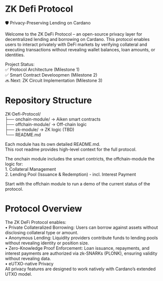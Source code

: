 # ZK Defi Protocol 

🛡️  Privacy-Preserving Lending on Cardano

Welcome to the ZK DeFi Protocol – an open-source privacy layer for decentralized lending and borrowing on Cardano. This protocol enables users to interact privately with DeFi markets by verifying collateral and executing transactions without revealing wallet balances, loan amounts, or identities.

Project Status:  
✅ Protocol Architecture (Milestone 1)  
✅ Smart Contract Develoopmen (Milestone 2)  
🔜 Next: ZK Circuit Implementation (Milestone 3)  

# Repository Structure

ZK-Defi-Protocol/  
├── onchain-module/     → Aiken smart contracts  
├── offchain-module/    → Off-chain logic  
├── zk-module/          → ZK logic (TBD)  
└── README.md             

Each module has its own detailed README.md.   
This root readme provides high-level context for the full protocol.  

The onchain module includes the smart contricts, the offchain-module the logic for:  
    1. Collateral Management  
    2. Lending Pool (Issuance & Redemption) - incl. Interest Payment  

Start with the offchain module to run a demo of the current status of the protocol.  

# Protocol Overview

The ZK DeFi Protocol enables:  
	• Private Collateralized Borrowing: Users can borrow against assets without disclosing collateral type or amount.  
	• Anonymous Lending: Liquidity providers contribute funds to lending pools without revealing identity or position size.  
	• Zero-Knowledge Proof Enforcement: Loan issuance, repayments, and interest payments are authorized via zk-SNARKs (PLONK), ensuring validity without  revealing data.  
	• eUTXO-native Privacy    
All privacy features are designed to work natively with Cardano’s extended UTXO model.  
